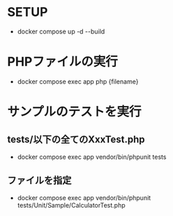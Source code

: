 # SETUP
- docker compose up -d --build

# PHPファイルの実行
- docker compose exec app php {filename}

# サンプルのテストを実行
## tests/以下の全てのXxxTest.php
- docker compose exec app vendor/bin/phpunit tests

## ファイルを指定
- docker compose exec app vendor/bin/phpunit tests/Unit/Sample/CalculatorTest.php
